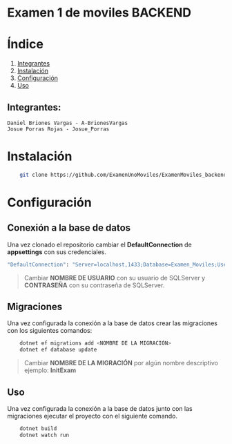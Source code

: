 # Examen 1 de moviles BACKEND

# Índice
1. [Integrantes](#integrantes)
2. [Instalación](#instalación)
3. [Configuración](#configuración) 
4. [Uso](#uso)

## Integrantes:
    Daniel Briones Vargas - A-BrionesVargas
    Josue Porras Rojas - Josue_Porras


# Instalación
```bash
    git clone https://github.com/ExamenUnoMoviles/ExamenMoviles_backend.git
```

# Configuración

## Conexión a la base de datos
Una vez clonado el repositorio cambiar el **DefaultConnection** de **appsettings** con sus credenciales.
```bash
"DefaultConnection": "Server=localhost,1433;Database=Examen_Moviles;User Id=<NOMBRE DE USUARIO>;Password=<CONTRASEÑA>;TrustServerCertificate=True;"
```
>Cambiar **NOMBRE DE USUARIO** con su usuario de SQLServer y **CONTRASEÑA** con su contraseña de SQLServer.

## Migraciones
Una vez configurada la conexión a la base de datos crear las migraciones con los siguientes comandos:
```bash
    dotnet ef migrations add <NOMBRE DE LA MIGRACIÓN>
    dotnet ef database update
```
>Cambiar **NOMBRE DE LA MIGRACIÓN** por algún nombre descriptivo ejemplo: **InitExam**

## Uso
Una vez configurada la conexión a la base de datos junto con las migraciones ejecutar el proyecto con el siguiente comando.
```bash
    dotnet build
    dotnet watch run
```